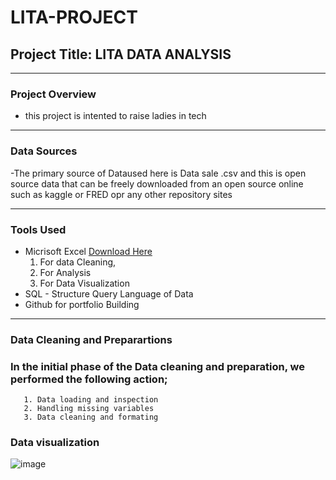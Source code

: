 # LITA-PROJECT
## Project Title: LITA DATA ANALYSIS 

---
### Project Overview
- this project is intented to raise ladies in tech 

---

### Data Sources
-The primary source of Dataused here is Data sale .csv and this is open source data that can be freely downloaded from an open source online such as kaggle or FRED opr any other repository sites

---
### Tools Used
- Micrisoft Excel  [Download Here](https://www.microsoft.com)   
   1. For data Cleaning,
   2. For Analysis
   3. For Data Visualization
- SQL - Structure Query Language of Data
- Github for portfolio Building

---

   ### Data Cleaning and Preparartions
  ### In the initial phase of the Data cleaning and preparation, we performed the following action;
       1. Data loading and inspection
       2. Handling missing variables
       3. Data cleaning and formating

  ### Data visualization

  ![image](https://github.com/user-attachments/assets/d4ec1698-135a-493a-9336-0c32e636bc26)



